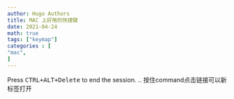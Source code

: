 ```yaml
---
author: Hugo Authors
title: MAC 上好用的快捷键
date: 2021-04-24
math: true
tags: ["keymap"]
categories : [                              
"mac",
]
---
```

Press <kbd><kbd>CTRL</kbd>+<kbd>ALT</kbd>+<kbd>Delete</kbd></kbd> to end the session.
..
按住command点击链接可以新标签打开
